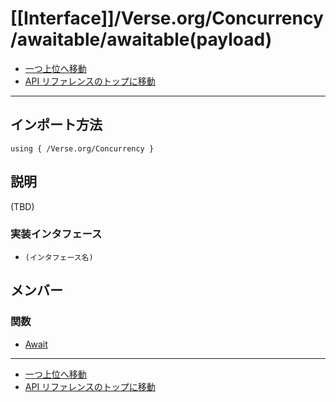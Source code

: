 # [[Interface]]/Verse.org/Concurrency/awaitable/awaitable(payload)
- [一つ上位へ移動](../main.md)
- [API リファレンスのトップに移動](../../../../main.md)

---

## インポート方法

```verse
using { /Verse.org/Concurrency }
```

## 説明

(TBD)

### 実装インタフェース

- `(インタフェース名)`

## メンバー

### 関数

- [Await](./F_Await/main.md)

---

- [一つ上位へ移動](../main.md)
- [API リファレンスのトップに移動](../../../../main.md)
